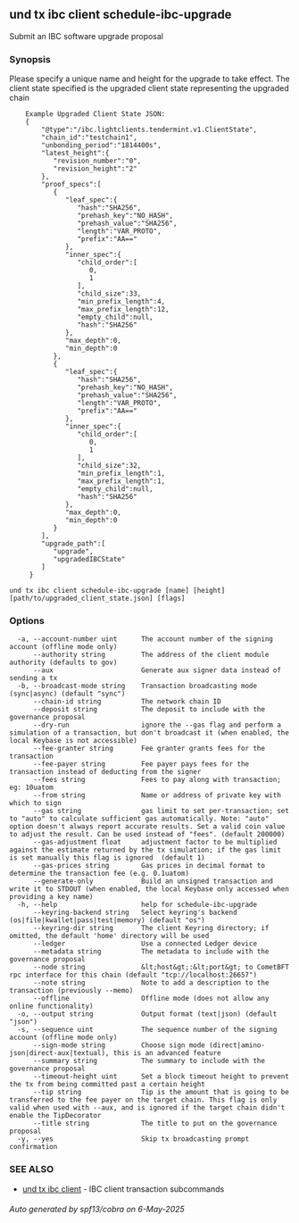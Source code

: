 ## und tx ibc client schedule-ibc-upgrade

Submit an IBC software upgrade proposal

### Synopsis

Please specify a unique name and height for the upgrade to take effect.
		The client state specified is the upgraded client state representing the upgraded chain
		
		Example Upgraded Client State JSON: 
		{
			"@type":"/ibc.lightclients.tendermint.v1.ClientState",
			"chain_id":"testchain1",
			"unbonding_period":"1814400s",
			"latest_height":{
			   "revision_number":"0",
			   "revision_height":"2"
			},
			"proof_specs":[
			   {
				  "leaf_spec":{
					 "hash":"SHA256",
					 "prehash_key":"NO_HASH",
					 "prehash_value":"SHA256",
					 "length":"VAR_PROTO",
					 "prefix":"AA=="
				  },
				  "inner_spec":{
					 "child_order":[
						0,
						1
					 ],
					 "child_size":33,
					 "min_prefix_length":4,
					 "max_prefix_length":12,
					 "empty_child":null,
					 "hash":"SHA256"
				  },
				  "max_depth":0,
				  "min_depth":0
			   },
			   {
				  "leaf_spec":{
					 "hash":"SHA256",
					 "prehash_key":"NO_HASH",
					 "prehash_value":"SHA256",
					 "length":"VAR_PROTO",
					 "prefix":"AA=="
				  },
				  "inner_spec":{
					 "child_order":[
						0,
						1
					 ],
					 "child_size":32,
					 "min_prefix_length":1,
					 "max_prefix_length":1,
					 "empty_child":null,
					 "hash":"SHA256"
				  },
				  "max_depth":0,
				  "min_depth":0
			   }
			],
			"upgrade_path":[
			   "upgrade",
			   "upgradedIBCState"
			]
		 }
		

```
und tx ibc client schedule-ibc-upgrade [name] [height] [path/to/upgraded_client_state.json] [flags]
```

### Options

```
  -a, --account-number uint      The account number of the signing account (offline mode only)
      --authority string         The address of the client module authority (defaults to gov)
      --aux                      Generate aux signer data instead of sending a tx
  -b, --broadcast-mode string    Transaction broadcasting mode (sync|async) (default "sync")
      --chain-id string          The network chain ID
      --deposit string           The deposit to include with the governance proposal
      --dry-run                  ignore the --gas flag and perform a simulation of a transaction, but don't broadcast it (when enabled, the local Keybase is not accessible)
      --fee-granter string       Fee granter grants fees for the transaction
      --fee-payer string         Fee payer pays fees for the transaction instead of deducting from the signer
      --fees string              Fees to pay along with transaction; eg: 10uatom
      --from string              Name or address of private key with which to sign
      --gas string               gas limit to set per-transaction; set to "auto" to calculate sufficient gas automatically. Note: "auto" option doesn't always report accurate results. Set a valid coin value to adjust the result. Can be used instead of "fees". (default 200000)
      --gas-adjustment float     adjustment factor to be multiplied against the estimate returned by the tx simulation; if the gas limit is set manually this flag is ignored  (default 1)
      --gas-prices string        Gas prices in decimal format to determine the transaction fee (e.g. 0.1uatom)
      --generate-only            Build an unsigned transaction and write it to STDOUT (when enabled, the local Keybase only accessed when providing a key name)
  -h, --help                     help for schedule-ibc-upgrade
      --keyring-backend string   Select keyring's backend (os|file|kwallet|pass|test|memory) (default "os")
      --keyring-dir string       The client Keyring directory; if omitted, the default 'home' directory will be used
      --ledger                   Use a connected Ledger device
      --metadata string          The metadata to include with the governance proposal
      --node string              &lt;host&gt;:&lt;port&gt; to CometBFT rpc interface for this chain (default "tcp://localhost:26657")
      --note string              Note to add a description to the transaction (previously --memo)
      --offline                  Offline mode (does not allow any online functionality)
  -o, --output string            Output format (text|json) (default "json")
  -s, --sequence uint            The sequence number of the signing account (offline mode only)
      --sign-mode string         Choose sign mode (direct|amino-json|direct-aux|textual), this is an advanced feature
      --summary string           The summary to include with the governance proposal
      --timeout-height uint      Set a block timeout height to prevent the tx from being committed past a certain height
      --tip string               Tip is the amount that is going to be transferred to the fee payer on the target chain. This flag is only valid when used with --aux, and is ignored if the target chain didn't enable the TipDecorator
      --title string             The title to put on the governance proposal
  -y, --yes                      Skip tx broadcasting prompt confirmation
```

### SEE ALSO

* [und tx ibc client](und_tx_ibc_client.md)	 - IBC client transaction subcommands

###### Auto generated by spf13/cobra on 6-May-2025
